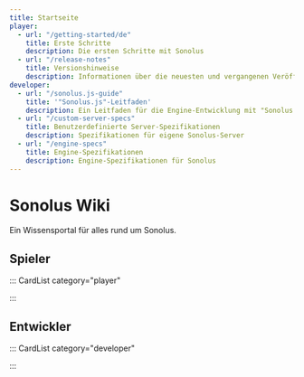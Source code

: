 ```yaml
---
title: Startseite
player:
  - url: "/getting-started/de"
    title: Erste Schritte
    description: Die ersten Schritte mit Sonolus
  - url: "/release-notes"
    title: Versionshinweise
    description: Informationen über die neuesten und vergangenen Veröffentlichungen von Sonolus
developer:
  - url: "/sonolus.js-guide"
    title: '"Sonolus.js"-Leitfaden'
    description: Ein Leitfaden für die Engine-Entwicklung mit "Sonolus.js"
  - url: "/custom-server-specs"
    title: Benutzerdefinierte Server-Spezifikationen
    description: Spezifikationen für eigene Sonolus-Server
  - url: "/engine-specs"
    title: Engine-Spezifikationen
    description: Engine-Spezifikationen für Sonolus
---
```


# Sonolus Wiki

Ein Wissensportal für alles rund um Sonolus.

## Spieler

::: CardList category="player"

:::

## Entwickler

::: CardList category="developer"

:::
